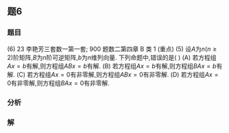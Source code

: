 ## 题6
### 题目
(6) 23 李艳芳三套数一第一套; 900 题数二第四章 B 类 1 (重点)
(5) 设$A$为$n(n \geq 2)$阶矩阵,$B$为$n$阶可逆矩阵,$b$为$n$维列向量. 下列命题中,错误的是(   )
(A) 若方程组$Ax = b$有解,则方程组$ABx = b$有解.
(B) 若方程组$Ax = b$有解,则方程组$BAx = b$有解.
(C) 若方程组$Ax = 0$有非零解,则方程组$ABx = 0$有非零解.
(D) 若方程组$Ax = 0$有非零解,则方程组$BAx = 0$有非零解.
### 分析

### 解